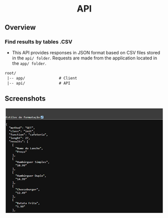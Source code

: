 <div align="center">

# API

</div>

## Overview

### Find results by tables .CSV

- This API provides responses in JSON format based on CSV files stored in the `api/ folder`. Requests are made from the application located in the `app/ folder`.

```
root/
 |-- app/               # Client
 |-- api/               # API
```

## Screenshots

<div style="display: flex; flex-wrap: wrap; gap: 10px; justify-content: center;">
  <img src="./fastlane/Screenshots.png" alt="Screenshot 1" style="margin: 1px;" width="99%" />
</div>
